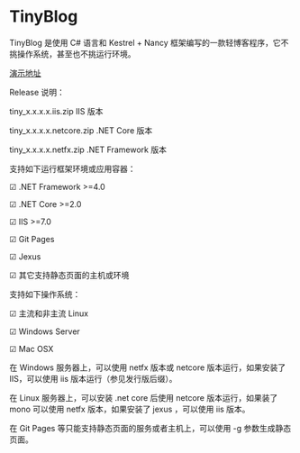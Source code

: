 # TinyBlog

TinyBlog 是使用 C# 语言和 Kestrel + Nancy 框架编写的一款轻博客程序，它不挑操作系统，甚至也不挑运行环境。

[演示地址](http://euch.gotoip1.com/)

Release 说明：

tiny_x.x.x.x.iis.zip IIS 版本

tiny_x.x.x.x.netcore.zip  .NET Core 版本

tiny_x.x.x.x.netfx.zip  .NET Framework 版本

支持如下运行框架环境或应用容器：

☑ .NET Framework >=4.0

☑ .NET Core >=2.0

☑ IIS >=7.0

☑ Git Pages

☑ Jexus

☑ 其它支持静态页面的主机或环境


支持如下操作系统：

☑ 主流和非主流 Linux

☑ Windows Server

☑ Mac OSX

在 Windows 服务器上，可以使用 netfx 版本或 netcore 版本运行，如果安装了 IIS，可以使用 iis 版本运行（参见发行版后缀）。

在 Linux 服务器上，可以安装 .net core 后使用 netcore 版本运行，如果装了 mono 可以使用 netfx 版本，如果安装了 jexus ，可以使用 iis 版本。

在 Git Pages 等只能支持静态页面的服务或者主机上，可以使用 -g 参数生成静态页面。
